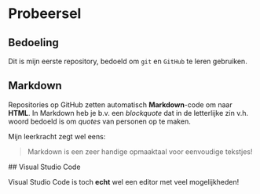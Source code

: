 # Probeersel

## Bedoeling

Dit is mijn eerste repository, bedoeld om `git` en `GitHub` te leren gebruiken.
## Markdown

Repositories op GitHub zetten automatisch **Markdown**-code om naar **HTML**.
In Markdown heb je b.v. een *blockquote* dat in de letterlijke zin v.h. woord bedoeld is om *quotes* van personen op te maken.

Mijn leerkracht zegt wel eens:

> Markdown is een zeer handige opmaaktaal voor eenvoudige tekstjes!

## Visual Studio Code

Visual Studio Code is toch **echt** wel een editor met veel mogelijkheden!

